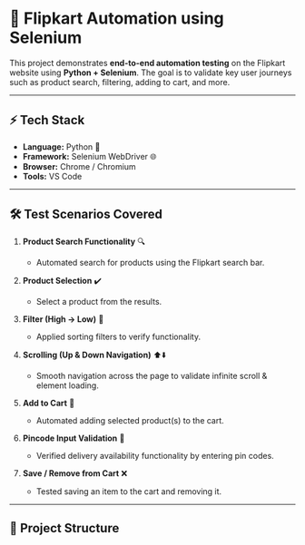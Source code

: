# 🛒 Flipkart Automation using Selenium  

This project demonstrates **end-to-end automation testing** on the Flipkart website using **Python + Selenium**. The goal is to validate key user journeys such as product search, filtering, adding to cart, and more.  

---

## ⚡ Tech Stack  
- **Language:** Python 🐍  
- **Framework:** Selenium WebDriver 🌐  
- **Browser:** Chrome / Chromium  
- **Tools:** VS Code  

---

## 🛠️ Test Scenarios Covered  

1. **Product Search Functionality** 🔍  
   - Automated search for products using the Flipkart search bar.  

2. **Product Selection** ✔️  
   - Select a product from the results.  

3. **Filter (High → Low)** 🔽  
   - Applied sorting filters to verify functionality.  

4. **Scrolling (Up & Down Navigation)** ⬆️⬇️  
   - Smooth navigation across the page to validate infinite scroll & element loading.  

5. **Add to Cart** 🛒  
   - Automated adding selected product(s) to the cart.  

6. **Pincode Input Validation** 📍  
   - Verified delivery availability functionality by entering pin codes.  

7. **Save / Remove from Cart** ❌  
   - Tested saving an item to the cart and removing it.  

---

## 📂 Project Structure  

